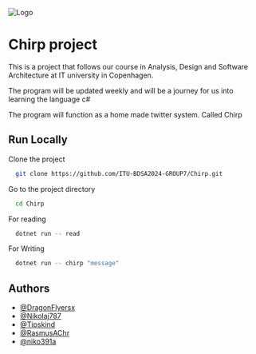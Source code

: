 
![Logo](https://github.com/user-attachments/assets/b6a7a068-c6be-4760-ac28-969adc7b6371)


# Chirp project

This is a project that follows our course in Analysis, Design and Software Architecture at IT university in Copenhagen.

The program will be updated weekly and will be a journey for us into learning the language c#

The program will function as a home made twitter system. Called Chirp


## Run Locally

Clone the project

```bash
  git clone https://github.com/ITU-BDSA2024-GROUP7/Chirp.git
```

Go to the project directory

```bash
  cd Chirp
```

For reading

```bash
  dotnet run -- read
```
For Writing

```bash
  dotnet run -- chirp "message"
```


## Authors

- [@DragonFlyersx](https://github.com/DragonFlyersx)
- [@Nikolaj787](https://github.com/Nikolaj787)
- [@Tipskind](https://github.com/Tipskind)
- [@RasmusAChr](https://github.com/RasmusAChr)
- [@niko391a](https://github.com/niko391a)

